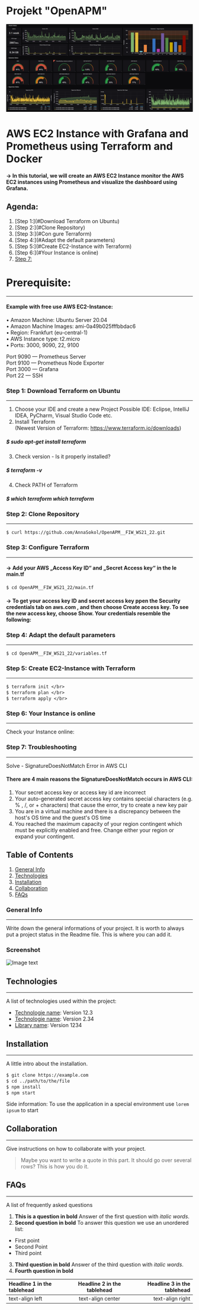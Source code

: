 # Projekt "OpenAPM"
![alt text](/grafana_bild.jpeg)

# AWS EC2 Instance with Grafana and Prometheus using Terraform and Docker 

#### -> In this tutorial, we will create an AWS EC2 Instance monitor the AWS EC2 instances using Prometheus and visualize the dashboard using Grafana.

## Agenda:
1. [Step 1:](#Download Terraform on Ubuntu)
2. [Step 2:](#Clone Repository)
3. [Step 3:](#Con gure Terraform)
4. [Step 4:](#Adapt the default parameters)
5. [Step 5:](#Create EC2-Instance with Terraform)
6. [Step 6:](#Your Instance is online)
7. [Step 7:](#Troubleshooting)

# Prerequisite:
***
#### Example with free use AWS EC2-Instance:</br>
• Amazon Machine: Ubuntu Server 20.04 </br>
• Amazon Machine Images: ami-0a49b025fffbbdac6 </br>
• Region: Frankfurt (eu-central-1) </br>
• AWS Instance type: t2.micro </br>
• Ports: 3000, 9090, 22, 9100 </br>

Port 9090 — Prometheus Server </br>
Port 9100 — Prometheus Node Exporter </br>
Port 3000 — Grafana </br>
Port 22 — SSH </br>

### Step 1: Download Terraform on Ubuntu
***
1. Choose your IDE and create a new Project
Possible IDE: Eclipse, IntelliJ IDEA, PyCharm, Visual Studio Code etc. </br>
2. Install Terraform </br>
(Newest Version of Terraform: https://www.terraform.io/downloads)</br>
##### $ sudo apt-get install terraform </br>
3. Check version - Is it properly installed? </br>
##### $ terraform -v </br>
4. Check PATH of Terraform </br>
##### $ which terraform which terraform </br>

### Step 2: Clone Repository </br>
***
```
$ curl https://github.com/AnnaSokol/OpenAPM__FIW_WS21_22.git
```

### Step 3: Configure Terraform
***
#### -> Add your AWS „Access Key ID“ and „Secret Access key“ in the le main.tf </br>
```
$ cd OpenAPM__FIW_WS21_22/main.tf
```
#### -> To get your access key ID and secret access key ppen the Security credentials tab on aws.com , and then choose Create access key. To see the new access key, choose Show. Your credentials resemble the following:

### Step 4: Adapt the default parameters </br>
***
```
$ cd OpenAPM__FIW_WS21_22/variables.tf
```
### Step 5: Create EC2-Instance with Terraform
***
```
$ terraform init </br>
$ terraform plan </br>
$ terraform apply </br>
```

### Step 6: Your Instance is online 
***
Check your Instance online: 

### Step 7: Troubleshooting
***
Solve - SignatureDoesNotMatch Error in AWS CLI </br>

#### There are 4 main reasons the SignatureDoesNotMatch occurs in AWS CLI: </br>
1. Your secret access key or access key id are incorrect </br>
2. Your auto-generated secret access key contains special characters (e.g. % , /, or + characters) that
cause the error, try to create a new key pair </br>
3. You are in a virtual machine and there is a discrepancy between the host's OS time and the guest's
OS time </br>
4. You reached the maximum capacity of your region contingent which must be explicitly enabled
and free. Change either your region or expand your contingent.

## Table of Contents
1. [General Info](#general-info)
2. [Technologies](#technologies)
3. [Installation](#installation)
4. [Collaboration](#collaboration)
5. [FAQs](#faqs)

### General Info
***
Write down the general informations of your project. It is worth to always put a project status in the Readme file. This is where you can add it. 
### Screenshot
![Image text](https://www.united-internet.de/fileadmin/user_upload/Brands/Downloads/Logo_IONOS_by.jpg)

## Technologies
***
A list of technologies used within the project:
* [Technologie name](https://example.com): Version 12.3 
* [Technologie name](https://example.com): Version 2.34
* [Library name](https://example.com): Version 1234

## Installation
***
A little intro about the installation. 
```
$ git clone https://example.com
$ cd ../path/to/the/file
$ npm install
$ npm start
```
Side information: To use the application in a special environment use ```lorem ipsum``` to start

## Collaboration
***
Give instructions on how to collaborate with your project.
> Maybe you want to write a quote in this part. 
> It should go over several rows?
> This is how you do it.

## FAQs
***
A list of frequently asked questions
1. **This is a question in bold**
Answer of the first question with _italic words_. 
2. __Second question in bold__ 
To answer this question we use an unordered list:
* First point
* Second Point
* Third point
3. **Third question in bold**
Answer of the third question with *italic words*.
4. **Fourth question in bold**

| Headline 1 in the tablehead | Headline 2 in the tablehead | Headline 3 in the tablehead |
|:--------------|:-------------:|--------------:|
| text-align left | text-align center | text-align right |